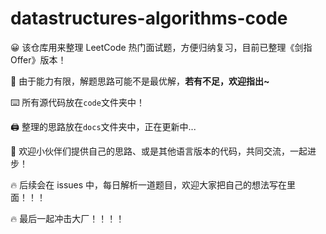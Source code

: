 # datastructures-algorithms-code

😀 该仓库用来整理 LeetCode 热门面试题，方便归纳复习，目前已整理《剑指 Offer》版本！

💪 由于能力有限，解题思路可能不是最优解，**若有不足，欢迎指出~**

⌨️ 所有源代码放在`code`文件夹中！

🖨️ 整理的思路放在`docs`文件夹中，正在更新中...

🤣 欢迎小伙伴们提供自己的思路、或是其他语言版本的代码，共同交流，一起进步！

🔥 后续会在 issues 中，每日解析一道题目，欢迎大家把自己的想法写在里面！！！

🔥 最后一起冲击大厂！！！！
